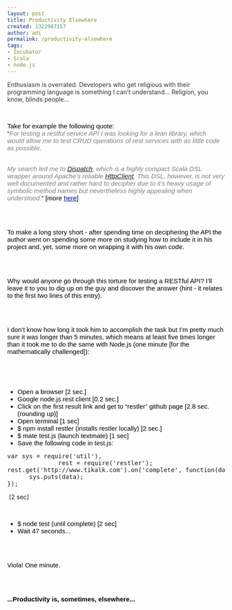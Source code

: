 ```yaml
---
layout: post
title: Productivity Elsewhere
created: 1322987157
author: adi
permalink: /productivity-elsewhere
tags:
- Incubator
- Scala
- node.js
---
```

<p><span style="color: rgb(51, 51, 51); ">Enthusiasm is overrated. Developers who get religious with their programming language is something I can&rsquo;t understand... Religion, you know, blinds people...</span></p>
<div style="background-color: transparent; ">
<p><span style="color: rgb(51, 51, 51); ">&nbsp;</span></p>
</div>
<!--break-->
<div>
<p><span style="font-size: 15px; font-family: Arial; color: rgb(0, 0, 0); background-color: transparent; text-decoration: none; vertical-align: baseline; white-space: pre-wrap; ">Take for example the following quote:</span><br />
<span style="font-size: 15px; font-family: Arial; color: rgb(0, 0, 0); background-color: transparent; text-decoration: none; vertical-align: baseline; white-space: pre-wrap; ">&ldquo;</span><span style="color: rgb(128, 128, 128); "><em><span style="font-size: 15px; font-family: Arial; background-color: transparent; text-decoration: none; vertical-align: baseline; white-space: pre-wrap; ">For testing a restful service API I was looking for a lean library, which would allow me to test CRUD operations of rest services with as little code as possible.</span><br />
</em></span></p>
<p><span style="color: rgb(128, 128, 128); "><em><br />
<span style="font-size: 15px; font-family: Arial; background-color: transparent; text-decoration: none; vertical-align: baseline; white-space: pre-wrap; ">My search led me to </span></em></span><span style="color: rgb(128, 128, 128); "><a href="http://dispatch.databinder.net/Dispatch.html"><em><span style="font-size: 15px; font-family: Arial; background-color: transparent; text-decoration: underline; vertical-align: baseline; white-space: pre-wrap; ">Dispatch</span></em></a><em><span style="font-size: 15px; font-family: Arial; background-color: transparent; text-decoration: none; vertical-align: baseline; white-space: pre-wrap; ">, which is a highly compact Scala DSL wrapper around Apache&rsquo;s reliable </span></em></span><span style="color: rgb(128, 128, 128); "><a href="http://hc.apache.org/httpcomponents-client-ga/"><em><span style="font-size: 15px; font-family: Arial; background-color: transparent; text-decoration: underline; vertical-align: baseline; white-space: pre-wrap; ">HttpClient</span></em></a><em><span style="font-size: 15px; font-family: Arial; background-color: transparent; text-decoration: none; vertical-align: baseline; white-space: pre-wrap; ">. This DSL, however, is not very well documented and rather hard to decipher due to it&rsquo;s heavy usage of symbolic method names but nevertheless highly appealing when understood.</span></em></span><span style="font-size: 15px; font-family: Arial; color: rgb(0, 0, 0); background-color: transparent; text-decoration: none; vertical-align: baseline; white-space: pre-wrap; ">&rdquo; [more </span><a href="http://blog.xebia.com/2011/11/26/easy-breezy-restful-service-testing-with-dispatch-in-scala/"><span style="font-size: 15px; font-family: Arial; color: rgb(0, 0, 153); background-color: transparent; text-decoration: underline; vertical-align: baseline; white-space: pre-wrap; ">here</span></a><span style="font-size: 15px; font-family: Arial; color: rgb(0, 0, 0); background-color: transparent; text-decoration: none; vertical-align: baseline; white-space: pre-wrap; ">]</span></p>
<p>&nbsp;</p>
<p><br />
<span style="font-size: 15px; font-family: Arial; color: rgb(0, 0, 0); background-color: transparent; text-decoration: none; vertical-align: baseline; white-space: pre-wrap; ">To make a long story short - after spending time on deciphering the API the author went on spending some more on studying how to include it in his project and, yet, some more on wrapping it with his own code.</span></p>
<p>&nbsp;</p>
<p><br />
<span style="font-size: 15px; font-family: Arial; color: rgb(0, 0, 0); background-color: transparent; text-decoration: none; vertical-align: baseline; white-space: pre-wrap; ">Why would anyone go through this torture for testing a RESTful API? I&rsquo;ll leave it to you to dig up on the guy and discover the answer (hint - it relates to the first two lines of this entry).</span></p>
<p>&nbsp;</p>
<p><br />
<span style="font-size: 15px; font-family: Arial; color: rgb(0, 0, 0); background-color: transparent; text-decoration: none; vertical-align: baseline; white-space: pre-wrap; ">I don&rsquo;t know how long it took him to accomplish the task but I&rsquo;m pretty much sure it was longer than 5 minutes, which means at least five times longer than it took me to do the same with Node.js (one minute [for the mathematically challenged]):</span></p>
<p>&nbsp;</p>
<p>&nbsp;</p>
<ul>
    <li><span style="font-size: 15px; font-family: Arial; color: rgb(0, 0, 0); background-color: transparent; text-decoration: none; vertical-align: baseline; white-space: pre-wrap; ">Open a browser [2 sec.]</span></li>
    <li><span style="font-size: 15px; font-family: Arial; color: rgb(0, 0, 0); background-color: transparent; text-decoration: none; vertical-align: baseline; white-space: pre-wrap; ">Google node.js rest client [0.2 sec.]</span></li>
    <li><span style="font-size: 15px; font-family: Arial; color: rgb(0, 0, 0); background-color: transparent; text-decoration: none; vertical-align: baseline; white-space: pre-wrap; ">Click on the first result link and get to &ldquo;restler&rdquo; github page [2.8 sec. (rounding up)]</span></li>
    <li><span style="font-size: 15px; font-family: Arial; color: rgb(0, 0, 0); background-color: transparent; text-decoration: none; vertical-align: baseline; white-space: pre-wrap; ">Open terminal [1 sec]</span></li>
    <li><span style="font-size: 15px; font-family: Arial; color: rgb(0, 0, 0); background-color: transparent; text-decoration: none; vertical-align: baseline; white-space: pre-wrap; ">$ npm install restler (installs restler locally) [2 sec.]</span></li>
    <li><span style="font-size: 15px; font-family: Arial; color: rgb(0, 0, 0); background-color: transparent; text-decoration: none; vertical-align: baseline; white-space: pre-wrap; ">$ mate test.js (launch textmate) [1 sec]</span></li>
    <li><span style="font-size: 15px; font-family: Arial; color: rgb(0, 0, 0); background-color: transparent; text-decoration: none; vertical-align: baseline; white-space: pre-wrap; ">Save the following code in test.js:</span></li>
</ul>
<pre title="code" class="brush: jscript;">
var sys = require('util'),
    	      rest = require('restler');
rest.get('http://www.tikalk.com').on('complete', function(data) {
  	  sys.puts(data);
});</pre>
<p><span style="font-size: 15px; font-family: Arial; color: rgb(0, 0, 0); background-color: transparent; text-decoration: none; vertical-align: baseline; white-space: pre-wrap; "><span class="Apple-tab-span" style="white-space: pre; ">	</span></span>[2 sec]</p>
<p>&nbsp;</p>
</div>
<div>
<ul>
    <li><span style="font-size: 15px; font-family: Arial; color: rgb(0, 0, 0); background-color: transparent; text-decoration: none; vertical-align: baseline; white-space: pre-wrap; ">$ node test (until complete) [2 sec]</span></li>
    <li><span style="font-size: 15px; font-family: Arial; color: rgb(0, 0, 0); background-color: transparent; text-decoration: none; vertical-align: baseline; white-space: pre-wrap; ">Wait 47 seconds...</span></li>
</ul>
<p>&nbsp;</p>
<p><br />
<span style="font-size: 15px; font-family: Arial; color: rgb(0, 0, 0); background-color: transparent; text-decoration: none; vertical-align: baseline; white-space: pre-wrap; ">Viola! One minute.</span></p>
<p>&nbsp;</p>
<p><br />
<strong><span style="font-size: 15px; font-family: Arial; color: rgb(0, 0, 0); background-color: transparent; text-decoration: none; vertical-align: baseline; white-space: pre-wrap; ">...Productivity is, sometimes, elsewhere...</span></strong></p>
</div>
<p>&nbsp;</p>
